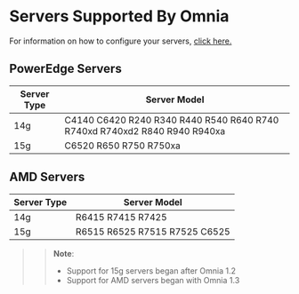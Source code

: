 # Servers Supported By Omnia
For information on how to configure your servers, [click here.](../../Device_Configuration/Servers.md)

## PowerEdge Servers

| Server Type 	| Server Model                                                                	|
|-------------	|-----------------------------------------------------------------------------	|
| 14g         	| C4140 C6420 R240 R340 R440 R540 R640  R740 R740xd R740xd2  R840 R940 R940xa 	|
| 15g         	| C6520  R650    R750 R750xa                                                  	|

## AMD Servers 

| Server Type | Server Model                   |
|-------------|--------------------------------|
| 14g         | R6415 R7415 R7425              |
| 15g         | R6515 R6525  R7515 R7525 C6525 |

>> **Note**: 
>> * Support for 15g servers began after Omnia 1.2
>> * Support for AMD servers began with Omnia 1.3
